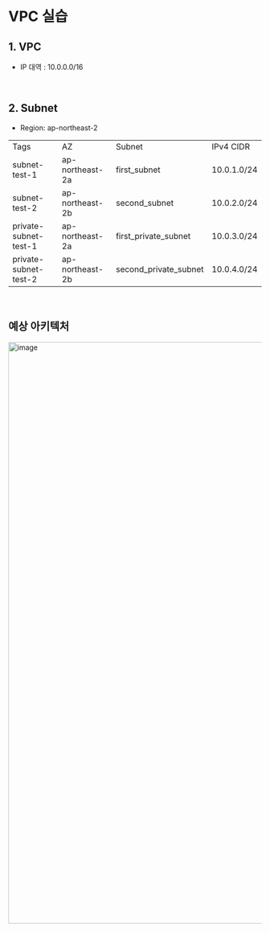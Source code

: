 # VPC 실습

## 1. VPC
- IP 대역 : 10.0.0.0/16

<br>

## 2. Subnet
- Region: ap-northeast-2

<table>
    <tr>
        <td>Tags</td>
        <td>AZ</td>
        <td>Subnet</td>
        <td>IPv4 CIDR</td>
    </tr>
    <tr>
        <td>subnet-test-1</td>
        <td>ap-northeast-2a</td>
        <td>first_subnet</td>
        <td>10.0.1.0/24</td>
    </tr>
    <tr>
        <td>subnet-test-2</td>
        <td>ap-northeast-2b</td>
        <td>second_subnet</td>
        <td>10.0.2.0/24</td>
    </tr>
    <tr>
        <td>private-subnet-test-1</td>
        <td>ap-northeast-2a</td>
        <td>first_private_subnet</td>
        <td>10.0.3.0/24</td>
    </tr>
    <tr>
        <td>private-subnet-test-2</td>
        <td>ap-northeast-2b</td>
        <td>second_private_subnet</td>
        <td>10.0.4.0/24</td>
    </tr>
</table>

<br>

## 예상 아키텍처
<img width="1157" alt="image" src="https://github.com/haeseung123/terraform-study/assets/106800437/f51e3807-7a74-4f71-91da-7a653b86690c">

